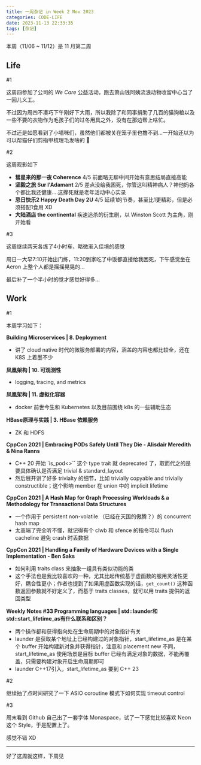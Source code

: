 ```yaml
---
title: 一周杂记 in Week 2 Nov 2023
categories: CODE-LIFE
date: 2023-11-13 22:33:35
tags: [杂记]
---
```

本周（11/06 ~ 11/12）是 11 月第二周

## Life

\#1

这周四参加了公司的 _We Care_ 公益活动，跑去萧山钱阿姨流浪动物收留中心当了一回儿义工。

不过因为周四不凑巧下午刚好下大雨，所以我除了和同事捐助了几百的猫狗粮以及一些不要的衣物作为毛孩子们的过冬用具之外，没有在那边帮上啥忙。

不过还是如愿看到了小喵咪们，虽然他们都被关在笼子里也撸不到...一开始还以为可以帮猫仔们剪指甲梳理毛发啥的 🤣

\#2

这周观影如下

- **彗星来的那一夜 Coherence** 4/5 前面略无聊中间开始有意思结局直接高能
- **坚毅之旅 Sur l'Adamant** 2/5 差点没给我困死，你管这叫精神病人？神他妈各个都比我还健康....这撑死就是老年活动中心实录
- **忌日快乐2 Happy Death Day 2U** 4/5 延续1的节奏，甚至比1更精彩，但是必须搭配1食用 XD
- **大陆酒店 the continental** 疾速追杀的衍生剧，以 Winston Scott 为主角，刚开始看

\#3

这周继续两天各练了4小时车，略微渐入佳境的感觉

周日一大早7:10开始出门练，11:20到家吃了中饭都直接给我困死，下午感觉坐在 Aeron 上整个人都是摇摇晃晃的...

最后补了一个半小时的觉才感觉好得多...

## Work

\#1

本周学习如下：

**Building Microservices | 8. Deployment**

- 讲了 cloud native 时代的微服务部署的内容，涵盖的内容也都比较全，还在 K8S 上着墨不少

**凤凰架构 | 10. 可观测性**

- logging, tracing, and metrics

**凤凰架构 | 11. 虚拟化容器**

- docker 前世今生和 Kubernetes 以及目前围绕 k8s 的一些辅助生态

**HBase原理与实践 | 3. HBase 依赖服务**

- ZK 和 HDFS

**CppCon 2021 | Embracing PODs Safely Until They Die - Alisdair Meredith & Nina Ranns**

- C++ 20 开始 `is_pod<>`` 这个 type trait 就 deprecated 了，取而代之的是要具体确认是否满足 trivial & standard_layout
- 然后展开讲了好多 trivialty 的细节，比如 trivially copyable and trivially constructible；这个影响 member 在 union 中的 implicit lifetime

**CppCon 2021 | A Hash Map for Graph Processing Workloads & a Methodology for Transactional Data Structures**

- 一个作用于 persistent non-volatile （已经在天国的傲腾？）的 concurrent hash map
- 太高端了完全听不懂，就记得有个 clwb 和 sfence 的指令可以 flush cacheline 避免 crash 时丢数据

**CppCon 2021 | Handling a Family of Hardware Devices with a Single Implementation - Ben Saks**

- 如何利用 traits class 来抽象一组具有类似功能的类
- 这个手法也是我比较喜欢的一种，尤其比起传统基于虚函数的服用灵活性更好，耦合性更小；作者也提到了如果用虚函数实现的话，`get_count()` 这种函数返回参数就不好定义了，而基于 traits classes，就可以用 traits 提供的返回类型

**Weekly Notes #33 Programming languages | std::launder和std::start_lifetime_as有什么联系和区别？**

- 两个操作都和获得指向处在生命周期中的对象指针有关
- launder 是获取某个地址上已经构建过的对象指针，start_lifetime_as 是在某个 buffer 开始构建新对象并获得指针，注意和 placement new 不同，start_lifetime_as 使用场景是目标 buffer 已经有满足对象的数据，不能再覆盖，只需要构建对象开启生命周期即可
- launder C++17引入，start_lifetime_as 要到 C++ 23

\#2

继续抽了点时间研究了一下 ASIO coroutine 模式下如何实现 timeout control

\#3

周末看到 Github 自己出了一套字体 Monaspace，试了一下感觉比较喜欢 Neon 这个 Style，于是配置上了。

感觉不错 XD

---

好了这周就这样，下周见
